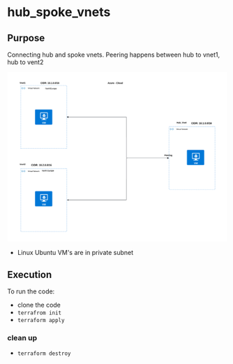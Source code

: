 # hub_spoke_vnets

## Purpose

Connecting hub and spoke vnets.
Peering happens between hub to vnet1, hub to vent2


![alt text](<pics/Untitled picture.png>)

- Linux Ubuntu VM's are in private subnet

## Execution

To run the code:

- clone the code
- `terrafrom init`
- `terraform apply`

### clean up
- `terraform destroy`